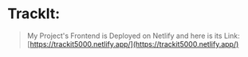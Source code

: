 # TrackIt: 

> My Project's Frontend is Deployed on Netlify and here is its Link: 
[https://trackit5000.netlify.app/](https://trackit5000.netlify.app/)